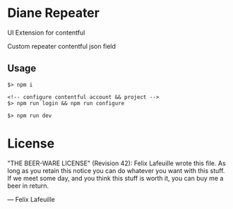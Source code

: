 # Diane Repeater

UI Extension for contentful

Custom repeater contentful json field

## Usage

```
$> npm i

<!-- configure contentful account && project -->
$> npm run login && npm run configure

$> npm run dev
```

# License
"THE BEER-WARE LICENSE" (Revision 42):
Felix Lafeuille wrote this file. As long as you retain this notice you
can do whatever you want with this stuff. If we meet some day, and you think
this stuff is worth it, you can buy me a beer in return.

— Felix Lafeuille